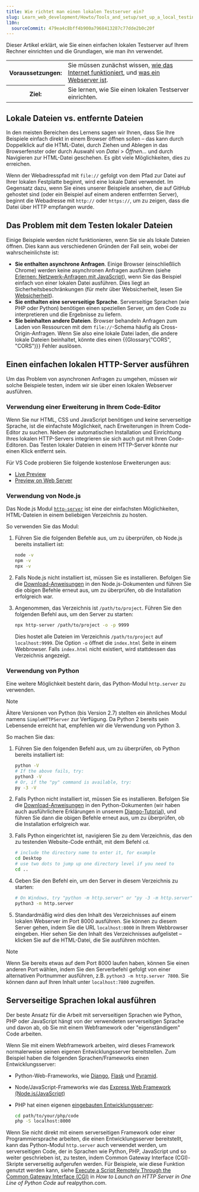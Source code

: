```yaml
---
title: Wie richtet man einen lokalen Testserver ein?
slug: Learn_web_development/Howto/Tools_and_setup/set_up_a_local_testing_server
l10n:
  sourceCommit: 479ea4c8bff4b900a7968413287c77dde2b0c20f
---
```


Dieser Artikel erklärt, wie Sie einen einfachen lokalen Testserver auf Ihrem Rechner einrichten und die Grundlagen, wie man ihn verwendet.

<table>
  <tbody>
    <tr>
      <th scope="row">Voraussetzungen:</th>
      <td>
        Sie müssen zunächst wissen,
        <a href="/de/docs/Learn_web_development/Howto/Web_mechanics/How_does_the_Internet_work"
          >wie das Internet funktioniert</a
        >, und
        <a href="/de/docs/Learn_web_development/Howto/Web_mechanics/What_is_a_web_server"
          >was ein Webserver ist</a
        >.
      </td>
    </tr>
    <tr>
      <th scope="row">Ziel:</th>
      <td>Sie lernen, wie Sie einen lokalen Testserver einrichten.</td>
    </tr>
  </tbody>
</table>

## Lokale Dateien vs. entfernte Dateien

In den meisten Bereichen des Lernens sagen wir Ihnen, dass Sie Ihre Beispiele einfach direkt in einem Browser öffnen sollen – das kann durch Doppelklick auf die HTML-Datei, durch Ziehen und Ablegen in das Browserfenster oder durch Auswahl von _Datei_ > _Öffnen…_ und durch Navigieren zur HTML-Datei geschehen. Es gibt viele Möglichkeiten, dies zu erreichen.

Wenn der Webadresspfad mit `file://` gefolgt von dem Pfad zur Datei auf Ihrer lokalen Festplatte beginnt, wird eine lokale Datei verwendet. Im Gegensatz dazu, wenn Sie eines unserer Beispiele ansehen, die auf GitHub gehostet sind (oder ein Beispiel auf einem anderen entfernten Server), beginnt die Webadresse mit `http://` oder `https://`, um zu zeigen, dass die Datei über HTTP empfangen wurde.

## Das Problem mit dem Testen lokaler Dateien

Einige Beispiele werden nicht funktionieren, wenn Sie sie als lokale Dateien öffnen. Dies kann aus verschiedenen Gründen der Fall sein, wobei der wahrscheinlichste ist:

- **Sie enthalten asynchrone Anfragen**. Einige Browser (einschließlich Chrome) werden keine asynchronen Anfragen ausführen (siehe [Erlernen: Netzwerk-Anfragen mit JavaScript](/de/docs/Learn_web_development/Core/Scripting/Network_requests)), wenn Sie das Beispiel einfach von einer lokalen Datei ausführen. Dies liegt an Sicherheitsbeschränkungen (für mehr über Websicherheit, lesen Sie [Websicherheit](/de/docs/Learn_web_development/Extensions/Server-side/First_steps/Website_security)).
- **Sie enthalten eine serverseitige Sprache**. Serverseitige Sprachen (wie PHP oder Python) benötigen einen speziellen Server, um den Code zu interpretieren und die Ergebnisse zu liefern.
- **Sie beinhalten andere Dateien**. Browser behandeln Anfragen zum Laden von Ressourcen mit dem `file://`-Schema häufig als Cross-Origin-Anfragen.
  Wenn Sie also eine lokale Datei laden, die andere lokale Dateien beinhaltet, könnte dies einen {{Glossary("CORS", "CORS")}} Fehler auslösen.

## Einen einfachen lokalen HTTP-Server ausführen

Um das Problem von asynchronen Anfragen zu umgehen, müssen wir solche Beispiele testen, indem wir sie über einen lokalen Webserver ausführen.

### Verwendung einer Erweiterung in Ihrem Code-Editor

Wenn Sie nur HTML, CSS und JavaScript benötigen und keine serverseitige Sprache, ist die einfachste Möglichkeit, nach Erweiterungen in Ihrem Code-Editor zu suchen. Neben der automatischen Installation und Einrichtung Ihres lokalen HTTP-Servers integrieren sie sich auch gut mit Ihren Code-Editoren. Das Testen lokaler Dateien in einem HTTP-Server könnte nur einen Klick entfernt sein.

Für VS Code probieren Sie folgende kostenlose Erweiterungen aus:

- [Live Preview](https://marketplace.visualstudio.com/items?itemName=ms-vscode.live-server)
- [Preview on Web Server](https://marketplace.visualstudio.com/items?itemName=yuichinukiyama.vscode-preview-server)

### Verwendung von Node.js

Das Node.js Modul [`http-server`](https://www.npmjs.com/package/http-server) ist eine der einfachsten Möglichkeiten, HTML-Dateien in einem beliebigen Verzeichnis zu hosten.

So verwenden Sie das Modul:

1. Führen Sie die folgenden Befehle aus, um zu überprüfen, ob Node.js bereits installiert ist:

   ```bash
   node -v
   npm -v
   npx -v
   ```

2. Falls Node.js nicht installiert ist, müssen Sie es installieren. Befolgen Sie die [Download-Anweisungen](https://nodejs.org/en/download) in den Node.js-Dokumenten und führen Sie die obigen Befehle erneut aus, um zu überprüfen, ob die Installation erfolgreich war.

3. Angenommen, das Verzeichnis ist `/path/to/project`. Führen Sie den folgenden Befehl aus, um den Server zu starten:

   ```bash
   npx http-server /path/to/project -o -p 9999
   ```

   Dies hostet alle Dateien im Verzeichnis `/path/to/project` auf `localhost:9999`. Die Option `-o` öffnet die `index.html` Seite in einem Webbrowser. Falls `index.html` nicht existiert, wird stattdessen das Verzeichnis angezeigt.

### Verwendung von Python

Eine weitere Möglichkeit besteht darin, das Python-Modul `http.server` zu verwenden.

> [!NOTE]
> Ältere Versionen von Python (bis Version 2.7) stellten ein ähnliches Modul namens `SimpleHTTPServer` zur Verfügung. Da Python 2 bereits sein Lebensende erreicht hat, empfehlen wir die Verwendung von Python 3.

So machen Sie das:

1. Führen Sie den folgenden Befehl aus, um zu überprüfen, ob Python bereits installiert ist:

   ```bash
   python -V
   # If the above fails, try:
   python3 -V
   # Or, if the "py" command is available, try:
   py -3 -V
   ```

2. Falls Python nicht installiert ist, müssen Sie es installieren. Befolgen Sie die [Download-Anweisungen](https://www.python.org/downloads/) in den Python-Dokumenten (wir haben auch ausführlichere Erklärungen in unserem [Django-Tutorial](/de/docs/Learn_web_development/Extensions/Server-side/Django/development_environment#installing_python_3)), und führen Sie dann die obigen Befehle erneut aus, um zu überprüfen, ob die Installation erfolgreich war.

3. Falls Python eingerichtet ist, navigieren Sie zu dem Verzeichnis, das den zu testenden Website-Code enthält, mit dem Befehl `cd`.

   ```bash
   # include the directory name to enter it, for example
   cd Desktop
   # use two dots to jump up one directory level if you need to
   cd ..
   ```

4. Geben Sie den Befehl ein, um den Server in diesem Verzeichnis zu starten:

   ```bash
   # On Windows, try "python -m http.server" or "py -3 -m http.server"
   python3 -m http.server
   ```

5. Standardmäßig wird dies den Inhalt des Verzeichnisses auf einem lokalen Webserver im Port 8000 ausführen. Sie können zu diesem Server gehen, indem Sie die URL `localhost:8000` in Ihrem Webbrowser eingeben. Hier sehen Sie den Inhalt des Verzeichnisses aufgelistet – klicken Sie auf die HTML-Datei, die Sie ausführen möchten.

> [!NOTE]
> Wenn Sie bereits etwas auf dem Port 8000 laufen haben, können Sie einen anderen Port wählen, indem Sie den Serverbefehl gefolgt von einer alternativen Portnummer ausführen, z.B. `python3 -m http.server 7800`. Sie können dann auf Ihren Inhalt unter `localhost:7800` zugreifen.

## Serverseitige Sprachen lokal ausführen

Der beste Ansatz für die Arbeit mit serverseitigen Sprachen wie Python, PHP oder JavaScript hängt von der verwendeten serverseitigen Sprache und davon ab, ob Sie mit einem Webframework oder "eigenständigem" Code arbeiten.

Wenn Sie mit einem Webframework arbeiten, wird dieses Framework normalerweise seinen eigenen Entwicklungsserver bereitstellen.
Zum Beispiel haben die folgenden Sprachen/Frameworks einen Entwicklungsserver:

- Python-Web-Frameworks, wie [Django](/de/docs/Learn_web_development/Extensions/Server-side/Django), [Flask](https://flask.palletsprojects.com/) und [Pyramid](https://trypyramid.com/).
- Node/JavaScript-Frameworks wie das [Express Web Framework (Node.js/JavaScript)](/de/docs/Learn_web_development/Extensions/Server-side/Express_Nodejs)
- PHP hat einen eigenen [eingebauten Entwicklungsserver](https://www.php.net/manual/en/features.commandline.webserver.php):

  ```bash
  cd path/to/your/php/code
  php -S localhost:8000
  ```

Wenn Sie nicht direkt mit einem serverseitigen Framework oder einer Programmiersprache arbeiten, die einen Entwicklungsserver bereitstellt, kann das Python-Modul `http.server` auch verwendet werden, um serverseitigen Code, der in Sprachen wie Python, PHP, JavaScript und so weiter geschrieben ist, zu testen, indem Common Gateway Interface (CGI)-Skripte serverseitig aufgerufen werden.
Für Beispiele, wie diese Funktion genutzt werden kann, siehe [Execute a Script Remotely Through the Common Gateway Interface (CGI)](https://realpython.com/python-http-server/#execute-a-script-remotely-through-the-common-gateway-interface-cgi) in _How to Launch an HTTP Server in One Line of Python Code_ auf realpython.com.
